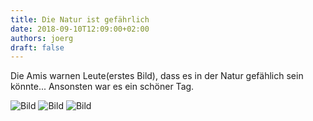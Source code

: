 ```yaml
---
title: Die Natur ist gefährlich
date: 2018-09-10T12:09:00+02:00
authors: joerg
draft: false
---
```


Die Amis warnen Leute(erstes Bild), dass es in der Natur gefählich sein könnte...
Ansonsten war es ein schöner Tag.

![Bild](/images/OI001158.jpg "Bild")
![Bild](/images/OI001159.jpg "Bild")
![Bild](/images/OI001160.jpg "Bild")


